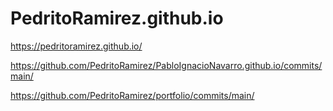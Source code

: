 # PedritoRamirez.github.io

https://pedritoramirez.github.io/

https://github.com/PedritoRamirez/PabloIgnacioNavarro.github.io/commits/main/
  
https://github.com/PedritoRamirez/portfolio/commits/main/
